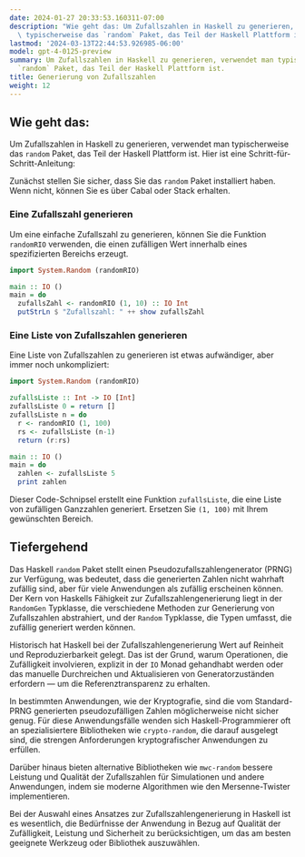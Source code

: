 ```yaml
---
date: 2024-01-27 20:33:53.160311-07:00
description: "Wie geht das: Um Zufallszahlen in Haskell zu generieren, verwendet man\
  \ typischerweise das `random` Paket, das Teil der Haskell Plattform ist. Hier ist\u2026"
lastmod: '2024-03-13T22:44:53.926985-06:00'
model: gpt-4-0125-preview
summary: Um Zufallszahlen in Haskell zu generieren, verwendet man typischerweise das
  `random` Paket, das Teil der Haskell Plattform ist.
title: Generierung von Zufallszahlen
weight: 12
---
```


## Wie geht das:
Um Zufallszahlen in Haskell zu generieren, verwendet man typischerweise das `random` Paket, das Teil der Haskell Plattform ist. Hier ist eine Schritt-für-Schritt-Anleitung:

Zunächst stellen Sie sicher, dass Sie das `random` Paket installiert haben. Wenn nicht, können Sie es über Cabal oder Stack erhalten.

### Eine Zufallszahl generieren
Um eine einfache Zufallszahl zu generieren, können Sie die Funktion `randomRIO` verwenden, die einen zufälligen Wert innerhalb eines spezifizierten Bereichs erzeugt.

```Haskell
import System.Random (randomRIO)

main :: IO ()
main = do
  zufallsZahl <- randomRIO (1, 10) :: IO Int
  putStrLn $ "Zufallszahl: " ++ show zufallsZahl
```

### Eine Liste von Zufallszahlen generieren
Eine Liste von Zufallszahlen zu generieren ist etwas aufwändiger, aber immer noch unkompliziert:

```Haskell
import System.Random (randomRIO)

zufallsListe :: Int -> IO [Int]
zufallsListe 0 = return []
zufallsListe n = do
  r <- randomRIO (1, 100)
  rs <- zufallsListe (n-1)
  return (r:rs)

main :: IO ()
main = do
  zahlen <- zufallsListe 5
  print zahlen
```

Dieser Code-Schnipsel erstellt eine Funktion `zufallsListe`, die eine Liste von zufälligen Ganzzahlen generiert. Ersetzen Sie `(1, 100)` mit Ihrem gewünschten Bereich.

## Tiefergehend
Das Haskell `random` Paket stellt einen Pseudozufallszahlengenerator (PRNG) zur Verfügung, was bedeutet, dass die generierten Zahlen nicht wahrhaft zufällig sind, aber für viele Anwendungen als zufällig erscheinen können. Der Kern von Haskells Fähigkeit zur Zufallszahlengenerierung liegt in der `RandomGen` Typklasse, die verschiedene Methoden zur Generierung von Zufallszahlen abstrahiert, und der `Random` Typklasse, die Typen umfasst, die zufällig generiert werden können.

Historisch hat Haskell bei der Zufallszahlengenerierung Wert auf Reinheit und Reproduzierbarkeit gelegt. Das ist der Grund, warum Operationen, die Zufälligkeit involvieren, explizit in der `IO` Monad gehandhabt werden oder das manuelle Durchreichen und Aktualisieren von Generatorzuständen erfordern — um die Referenztransparenz zu erhalten.

In bestimmten Anwendungen, wie der Kryptografie, sind die vom Standard-PRNG generierten pseudozufälligen Zahlen möglicherweise nicht sicher genug. Für diese Anwendungsfälle wenden sich Haskell-Programmierer oft an spezialisiertere Bibliotheken wie `crypto-random`, die darauf ausgelegt sind, die strengen Anforderungen kryptografischer Anwendungen zu erfüllen.

Darüber hinaus bieten alternative Bibliotheken wie `mwc-random` bessere Leistung und Qualität der Zufallszahlen für Simulationen und andere Anwendungen, indem sie moderne Algorithmen wie den Mersenne-Twister implementieren.

Bei der Auswahl eines Ansatzes zur Zufallszahlengenerierung in Haskell ist es wesentlich, die Bedürfnisse der Anwendung in Bezug auf Qualität der Zufälligkeit, Leistung und Sicherheit zu berücksichtigen, um das am besten geeignete Werkzeug oder Bibliothek auszuwählen.

